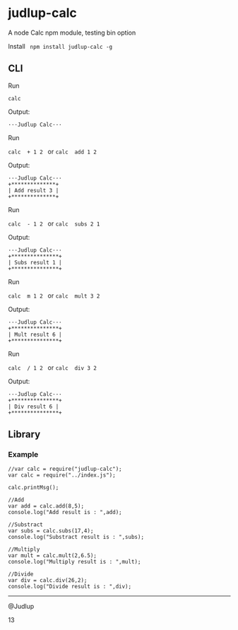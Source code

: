 # judlup-calc
A node Calc npm module, testing bin option

Install
` npm install judlup-calc -g`


## CLI

Run 

`calc ` 

Output:

` ···Judlup Calc··· `

Run

`calc  + 1 2 `  or `calc  add 1 2 `

Output:

```
···Judlup Calc···
+**************+
| Add result 3 |
+**************+
```

Run

`calc  - 1 2 `  or `calc  subs 2 1 `

Output:

```
···Judlup Calc···
+***************+
| Subs result 1 |
+***************+
```

Run

`calc  m 1 2 `  or `calc  mult 3 2 `

Output:

```
···Judlup Calc···
+***************+
| Mult result 6 |
+***************+
```

Run

`calc  / 1 2 `  or `calc  div 3 2 `

Output:

```
···Judlup Calc···
+***************+
| Div result 6 |
+***************+
```

## Library

### Example

```
//var calc = require("judlup-calc"); 
var calc = require("../index.js");

calc.printMsg();

//Add
var add = calc.add(8,5);
console.log("Add result is : ",add);

//Substract
var subs = calc.subs(17,4);
console.log("Substract result is : ",subs);

//Multiply
var mult = calc.mult(2,6.5);
console.log("Multiply result is : ",mult);

//Divide
var div = calc.div(26,2);
console.log("Divide result is : ",div);  

```

* * *

@Judlup

13
